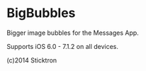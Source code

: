 BigBubbles
==========

Bigger image bubbles for the Messages App.

Supports iOS 6.0 - 7.1.2 on all devices.


(c)2014 Sticktron

